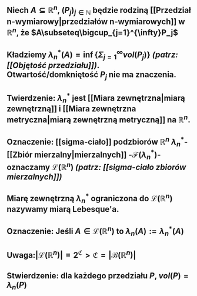 ## Niech $A\subseteq\mathbb{R}^n$, $(P_j)_{j\in\mathbb{N}}$ będzie rodziną [[Przedział n-wymiarowy|przedziałów n-wymiarowych]] w $\mathbb{R}^n$, że $A\subseteq\bigcup_{j=1}^{\infty}P_j$
## Kładziemy $\lambda_n^*(A)=\inf\{\Sigma_{j=1}^{\infty}vol(P_j)\}$ *(patrz: [[Objętość przedziału]])*. Otwartość/domkniętość $P_j$ nie ma znaczenia.
## **Twierdzenie:** $\lambda_n^*$ jest [[Miara zewnętrzna|miarą zewnętrzną]] i [[Miara zewnętrzna metryczna|miarą zewnętrzną metryczną]] na $\mathbb{R}^n$.
## **Oznaczenie:** [[sigma-ciało]] podzbiorów $\mathbb{R}^n$ $\lambda_n^*$-[[Zbiór mierzalny|mierzalnych]] -$\mathscr{F}(\lambda^*_n)$- oznaczamy $\mathscr{L}(\mathbb{R}^n)$ *(patrz: [[sigma-ciało zbiorów mierzalnych]])*
## Miarę zewnętrzną $\lambda^*_n$ ograniczona do $\mathscr{L}(\mathbb{R}^n)$ nazywamy **miarą Lebesque'a**. 
## **Oznaczenie:** Jeśli $A\in\mathscr{L}(\mathbb{R}^n)$ to $\lambda_n(A):=\lambda_n^*(A)$
## **Uwaga:**$|\mathscr{L}(\mathbb{R}^n)|=2^{\mathfrak{C}}>\mathfrak{C}=|\mathscr{B}(\mathbb{R}^n)$|
## **Stwierdzenie**: dla każdego przedziału $P$, $vol(P)=\lambda_n(P)$

